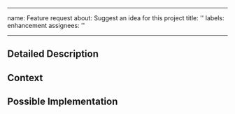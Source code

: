 <!---
SPDX-FileCopyrightText: 2021 The Atlite Authors

SPDX-License-Identifier: CC0-1.0
--->
---
name: Feature request
about: Suggest an idea for this project
title: ''
labels: enhancement
assignees: ''

---

<!-- Provide a general summary of the feature you would like to see -->

## Detailed Description
<!-- Provide a detailed description of the change or addition you are proposing -->

## Context
<!-- Why is this change important to you? -->
<!-- How would you use it? -->

## Possible Implementation
<!-- Not obligatory, but suggest an idea for implementing addition or change -->
